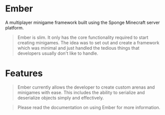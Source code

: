 # Ember
A multiplayer minigame framework built using the Sponge Minecraft server platform.

> Ember is slim. It only has the core functionality required to start creating minigames.
> The idea was to set out and create a framework which was minimal and just handled the
> tedious things that developers usually don't like to handle.

# Features

> Ember currently allows the developer to create custom arenas and minigames with ease.
> This includes the ability to serialize and deserialize objects simply and effectively.

> Please read the documentation on using Ember for more information.



